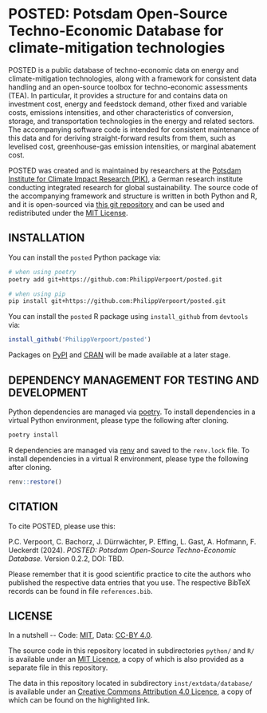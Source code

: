# POSTED: Potsdam Open-Source Techno-Economic Database for climate-mitigation technologies
POSTED is a public database of techno-economic data on energy and climate-mitigation technologies, along with a framework for consistent data handling and an open-source toolbox for techno-economic assessments (TEA). In particular, it provides a structure for and contains data on investment cost, energy and feedstock demand, other fixed and variable costs, emissions intensities, and other characteristics of conversion, storage, and transportation technologies in the energy and related sectors. The accompanying software code is intended for consistent maintenance of this data and for deriving straight-forward results from them, such as levelised cost, greenhouse-gas emission intensities, or marginal abatement cost.

POSTED was created and is maintained by researchers at the [Potsdam Institute for Climate Impact Research (PIK)](https://www.pik-potsdam.de/en/), a German research institute conducting integrated research for global sustainability. The source code of the accompanying framework and structure is written in both Python and R, and it is open-sourced via [this git repository](https://github.com/PhilippVerpoort/posted) and can be used and redistributed under the [MIT License](https://opensource.org/license/mit/).


## INSTALLATION
You can install the `posted` Python package via:
```bash
# when using poetry
poetry add git+https://github.com:PhilippVerpoort/posted.git

# when using pip
pip install git+https://github.com:PhilippVerpoort/posted.git
```

You can install the `posted` R package using `install_github` from `devtools` via:
```R
install_github('PhilippVerpoort/posted')
```

Packages on [PyPI](https://pypi.org/) and [CRAN](https://cran.r-project.org/) will be made available at a later stage.


## DEPENDENCY MANAGEMENT FOR TESTING AND DEVELOPMENT
Python dependencies are managed via [poetry](https://python-poetry.org/). To install dependencies in a virtual Python environment, please type the following after cloning.

```bash
poetry install
```

R dependencies are managed via [renv](https://rstudio.github.io/renv/) and saved to the `renv.lock` file. To install dependencies in a virtual R environment, please type the following after cloning.

```R
renv::restore()
```


## CITATION
To cite POSTED, please use this:

P.C. Verpoort, C. Bachorz, J. Dürrwächter, P. Effing, L. Gast, A. Hofmann, F. Ueckerdt (2024). _POSTED: Potsdam Open-Source Techno-Economic Database._ Version 0.2.2, DOI: TBD.

Please remember that it is good scientific practice to cite the authors who published the respective data entries that you use. The respective BibTeX records can be found in file `references.bib`.


## LICENSE
In a nutshell -- Code: [MIT](https://opensource.org/license/mit/), Data: [CC-BY 4.0](https://creativecommons.org/licenses/by/4.0/).

The source code in this repository located in subdirectories `python/` and `R/` is available under an [MIT Licence](https://opensource.org/license/mit/), a copy of which is also provided as a separate file in this repository.

The data in this repository located in subdirectory `inst/extdata/database/` is available under an [Creative Commons Attribution 4.0 Licence](https://creativecommons.org/licenses/by/4.0/), a copy of which can be found on the highlighted link.

